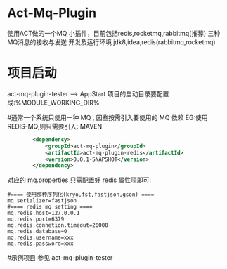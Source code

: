 # Act-Mq-Plugin
使用ACT做的一个MQ 小插件，目前包括redis,rocketmq,rabbitmq(推荐) 三种MQ消息的接收与发送
开发及运行环境 jdk8,idea,redis(rabbitmq,rocketmq)

# 项目启动
act-mq-plugin-tester --> AppStart
项目的启动目录要配置成:%MODULE_WORKING_DIR%

#通常一个系统只使用一种 MQ , 因些按需引入要使用的 MQ 依赖
EG:使用 REDIS-MQ,则只需要引入:
MAVEN 
```xml
        <dependency>
            <groupId>act-mq-plugin</groupId>
            <artifactId>act-mq-plugin-redis</artifactId>
            <version>0.0.1-SNAPSHOT</version>
        </dependency>

```
对应的 mq.properties 只需配置好 redis 属性项即可:
``` properties
#==== 使用那种序列化(kryo,fst,fastjson,gson) ====
mq.serializer=fastjson
#==== redis mq setting ====
mq.redis.host=127.0.0.1
mq.redis.port=6379
mq.redis.connetion.timeout=20000
mq.redis.database=0
mq.redis.username=xxx
mq.redis.password=xxx

```

#示例项目
参见 act-mq-plugin-tester
